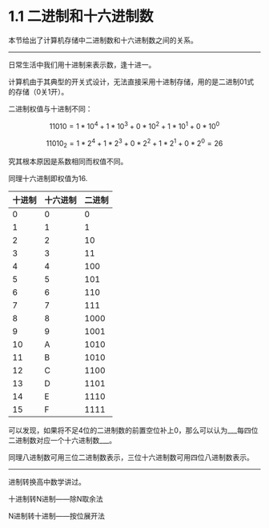 # 1.1 二进制和十六进制数

本节给出了计算机存储中二进制数和十六进制数之间的关系。

--------------------------------

日常生活中我们用十进制来表示数，逢十进一。

计算机由于其典型的开关式设计，无法直接采用十进制存储，用的是二进制01式的存储（0关1开）。

二进制权值与十进制不同：

$$11010=1*10^4+1*10^3+0*10^2+1*10^1+0*10^0$$

$$11010_2=1*2^4+1*2^3+0*2^2+1*2^1+0*2^0=26$$

究其根本原因是系数相同而权值不同。

同理十六进制即权值为16.

| 十进制 | 十六进制 | 二进制 |
| ------ | -------- | ------ |
| 0      | 0        | 0      |
| 1      | 1        | 1      |
| 2      | 2        | 10     |
| 3      | 3        | 11     |
| 4      | 4        | 100    |
| 5      | 5        | 101    |
| 6      | 6        | 110    |
| 7      | 7        | 111    |
| 8      | 8        | 1000   |
| 9      | 9        | 1001   |
| 10     | A        | 1010   |
| 11     | B        | 1010   |
| 12     | C        | 1100   |
| 13     | D        | 1101   |
| 14     | E        | 1110   |
| 15     | F        | 1111   |

可以发现，如果将不足4位的二进制数的前置空位补上0，那么可以认为___每四位二进制数对应一个十六进制数___。

同理八进制数可用三位二进制数表示，三位十六进制数可用四位八进制数表示。

-----------------------------

进制转换高中数学讲过。

十进制转N进制——除N取余法

N进制转十进制——按位展开法

